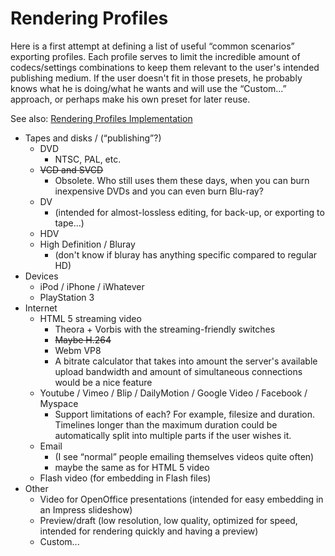 # Rendering Profiles

Here is a first attempt at defining a list of useful “common scenarios”
exporting profiles. Each profile serves to limit the incredible amount
of codecs/settings combinations to keep them relevant to the user's
intended publishing medium. If the user doesn't fit in those presets, he
probably knows what he is doing/what he wants and will use the
“Custom...” approach, or perhaps make his own preset for later reuse.

See also: [Rendering Profiles
Implementation](design/Rendering_Profiles_Implementation.md)

-   Tapes and disks / (“publishing”?)
    -   DVD
        -   NTSC, PAL, etc.
    -   ~~VCD and SVCD~~
        -   Obsolete. Who still uses them these days, when you can burn
            inexpensive DVDs and you can even burn Blu-ray?
    -   DV
        -   (intended for almost-lossless editing, for back-up, or
            exporting to tape...)
    -   HDV
    -   High Definition / Bluray
        -   (don't know if bluray has anything specific compared to
            regular HD)
-   Devices
    -   iPod / iPhone / iWhatever
    -   PlayStation 3
-   Internet
    -   HTML 5 streaming video
        -   Theora + Vorbis with the streaming-friendly switches
        -   ~~Maybe H.264~~
        -   Webm VP8
        -   A bitrate calculator that takes into amount the server's
            available upload bandwidth and amount of simultaneous
            connections would be a nice feature
    -   Youtube / Vimeo / Blip / DailyMotion / Google Video / Facebook /
        Myspace
        -   Support limitations of each? For example, filesize and
            duration. Timelines longer than the maximum duration could
            be automatically split into multiple parts if the user
            wishes it.
    -   Email
        -   (I see “normal” people emailing themselves videos quite
            often)
        -   maybe the same as for HTML 5 video
    -   Flash video (for embedding in Flash files)
-   Other
    -   Video for OpenOffice presentations (intended for easy embedding
        in an Impress slideshow)
    -   Preview/draft (low resolution, low quality, optimized for speed,
        intended for rendering quickly and having a preview)
    -   Custom...
